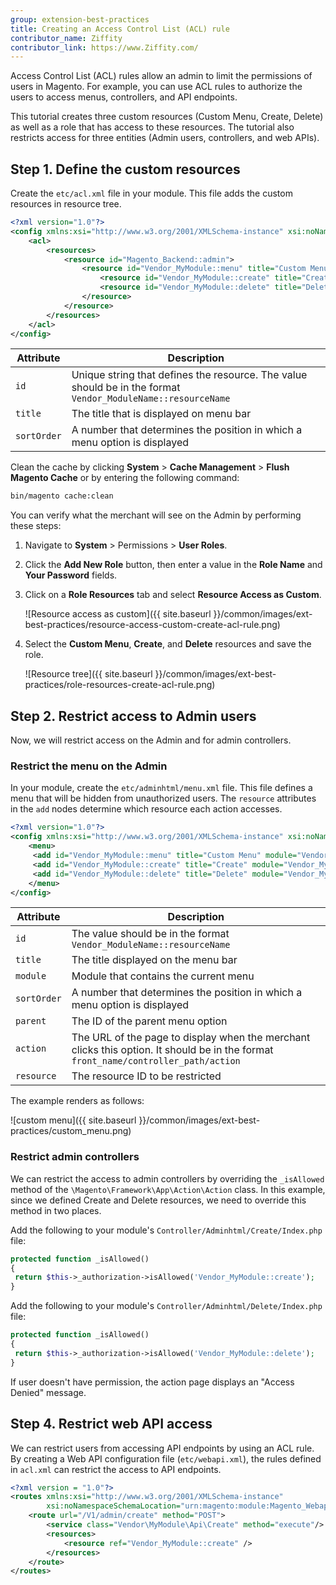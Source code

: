 ```yaml
---
group: extension-best-practices
title: Creating an Access Control List (ACL) rule
contributor_name: Ziffity
contributor_link: https://www.Ziffity.com/
---
```


Access Control List (ACL) rules allow an admin to limit the permissions of users in Magento. For example, you can use ACL rules to authorize the users to access menus, controllers, and API endpoints.

This tutorial creates three custom resources (Custom Menu, Create, Delete) as well as a role that has access to these resources. The tutorial also restricts access for three entities (Admin users, controllers, and web APIs).

## Step 1. Define the custom resources

Create the `etc/acl.xml` file in your module. This file adds the custom resources in resource tree.

```xml
<?xml version="1.0"?>
<config xmlns:xsi="http://www.w3.org/2001/XMLSchema-instance" xsi:noNamespaceSchemaLocation="urn:magento:framework:Acl/etc/acl.xsd">
    <acl>
        <resources>
            <resource id="Magento_Backend::admin">
                <resource id="Vendor_MyModule::menu" title="Custom Menu" sortOrder="10" >
                    <resource id="Vendor_MyModule::create" title="Create" sortOrder="0" />
                    <resource id="Vendor_MyModule::delete" title="Delete" sortOrder="100" />
                </resource>
            </resource>
        </resources>
    </acl>
</config>
```

| Attribute | Description |
| --------- | ----------- |
| `id` | Unique string that defines the resource. The value should be in the format `Vendor_ModuleName::resourceName` |
| `title` | The title that is displayed on menu bar |
| `sortOrder` | A number that determines the position in which a menu option is displayed |

Clean the cache by clicking **System** > **Cache Management** > **Flush Magento Cache** or by entering the following command:

```bash
bin/magento cache:clean
```

You can verify what the merchant will see on the Admin by performing these steps:

1. Navigate to **System** > Permissions > **User Roles**.

1. Click the **Add New Role** button, then enter a value in the **Role Name** and **Your Password** fields.

1. Click on a **Role Resources** tab and select **Resource Access as Custom**.

   ![Resource access as custom]({{ site.baseurl }}/common/images/ext-best-practices/resource-access-custom-create-acl-rule.png)

1. Select the **Custom Menu**, **Create**, and **Delete** resources and save the role.

   ![Resource tree]({{ site.baseurl }}/common/images/ext-best-practices/role-resources-create-acl-rule.png)

## Step 2. Restrict access to Admin users

Now, we will restrict access on the Admin and for admin controllers.

### Restrict the menu on the Admin

In your module, create the `etc/adminhtml/menu.xml` file. This file defines a menu that will be hidden from unauthorized users. The `resource` attributes in the `add` nodes determine which resource each action accesses.

```xml
<?xml version="1.0"?>
<config xmlns:xsi="http://www.w3.org/2001/XMLSchema-instance" xsi:noNamespaceSchemaLocation="urn:magento:module:Magento_Backend:etc/menu.xsd">
    <menu>
     <add id="Vendor_MyModule::menu" title="Custom Menu" module="Vendor_MyModule" sortOrder="10" resource="Vendor_MyModule::menu"/>
     <add id="Vendor_MyModule::create" title="Create" module="Vendor_MyModule" sortOrder="10" parent="Vendor_MyModule::menu" action="custommenu/create/index" resource="Vendor_MyModule::create"/>
     <add id="Vendor_MyModule::delete" title="Delete" module="Vendor_MyModule" sortOrder="20" parent="Vendor_MyModule::menu" action="custommenu/delete/index" resource="Vendor_MyModule::delete"/>
    </menu>
</config>
```

| Attribute | Description |
| --------- | ----------- |
| `id` | The value should be in the format `Vendor_ModuleName::resourceName` |
| `title` | The title displayed on the menu bar |
| `module` | Module that contains the current menu |
| `sortOrder` | A number that determines the position in which a menu option is displayed |
| `parent` | The ID of the parent menu option |
| `action` | The URL of the page to display when the merchant clicks this option. It should be in the format `front_name/controller_path/action` |
| `resource` | The resource ID to be restricted |

The example renders as follows:

![custom menu]({{ site.baseurl }}/common/images/ext-best-practices/custom_menu.png)

### Restrict admin controllers

We can restrict the access to admin controllers by overriding the `_isAllowed` method of the `\Magento\Framework\App\Action\Action` class. In this example, since we defined Create and Delete resources, we need to override this method in two places.

Add the following to your module's `Controller/Adminhtml/Create/Index.php` file:

```php
protected function _isAllowed()
{
 return $this->_authorization->isAllowed('Vendor_MyModule::create');
}
```

Add the following to your module's `Controller/Adminhtml/Delete/Index.php` file:

```php
protected function _isAllowed()
{
 return $this->_authorization->isAllowed('Vendor_MyModule::delete');
}
```

If user doesn't have permission, the action page displays an "Access Denied" message.

## Step 4. Restrict web API access

We can restrict users from accessing API endpoints by using an ACL rule. By creating a Web API configuration file (`etc/webapi.xml`), the rules defined in `acl.xml` can restrict the access to API endpoints.

```xml
<?xml version = "1.0"?>
<routes xmlns:xsi="http://www.w3.org/2001/XMLSchema-instance"
        xsi:noNamespaceSchemaLocation="urn:magento:module:Magento_Webapi:etc/webapi.xsd">
    <route url="/V1/admin/create" method="POST">
        <service class="Vendor\MyModule\Api\Create" method="execute"/>
        <resources>
            <resource ref="Vendor_MyModule::create" />
        </resources>
    </route>
</routes>
```
